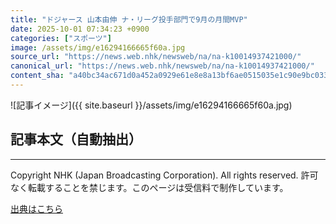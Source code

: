 ```yaml
---
title: "ドジャース 山本由伸 ナ・リーグ投手部門で9月の月間MVP"
date: 2025-10-01 07:34:23 +0900
categories: ["スポーツ"]
image: /assets/img/e16294166665f60a.jpg
source_url: "https://news.web.nhk/newsweb/na/na-k10014937421000/"
canonical_url: "https://news.web.nhk/newsweb/na/na-k10014937421000/"
content_sha: "a40bc34ac671d0a452a0929e61e8e8a13bf6ae0515035e1c90e9bc0334bf1058"
---
```


![記事イメージ]({{ site.baseurl }}/assets/img/e16294166665f60a.jpg)

## 記事本文（自動抽出）
<div><div class="_13tndsj2"><nav aria-label="フッターサイトナビゲーション" class="_13tndsj4"></nav><hr class="esl7kn2s esl7kn1l esl7kn1n _14xli2ae"><p class="esl7kn2s esl7kn1m esl7kn1o _1yvk0f68 _1lugom81">Copyright NHK (Japan Broadcasting Corporation). All rights reserved. 許可なく転載することを禁じます。このページは受信料で制作しています。</p></div></div>

[出典はこちら](https://news.web.nhk/newsweb/na/na-k10014937421000/)
